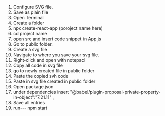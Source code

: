 1. Configure SVG file.
2. Save as plain file
3. Open Terminal
4. Create a folder
5. npx create-react-app (poroject name here)
6. cd project name
7. open src and insert code snippet in App.js
8. Go to public folder.
9. Create a svg file
10. Navigate to where you save your svg file.
11. Right-click and open with notepad
12. Copy all code in svg file
13. go to newly created file in public folder
14. Paste the copied svh code 
15. Paste in svg file created in public folder
16. Open package.json
17. under dependencies insert  "@babel/plugin-proposal-private-property-in-object":"7.21.11" ,
18. Save all entries
19. run--- npm start
